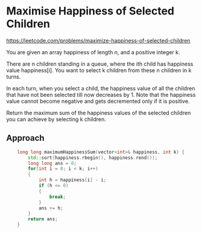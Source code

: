 # Maximise Happiness of Selected Children

https://leetcode.com/problems/maximize-happiness-of-selected-children

You are given an array happiness of length n, and a positive integer k.

There are n children standing in a queue, where the ith child has happiness value happiness[i]. You want to select k children from these n children in k turns.

In each turn, when you select a child, the happiness value of all the children that have not been selected till now decreases by 1. Note that the happiness value cannot become negative and gets decremented only if it is positive.

Return the maximum sum of the happiness values of the selected children you can achieve by selecting k children.

## Approach 

``` C++
    long long maximumHappinessSum(vector<int>& happiness, int k) {
        std::sort(happiness.rbegin(), happiness.rend());       
        long long ans = 0;
        for(int i = 0; i < k; i++) 
        {
            int h = happiness[i] - i;
            if (h <= 0)
            {
                break;
            }
            ans += h;
        }
        return ans;
    }
```

